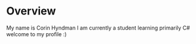 # Overview
My name is Corin Hyndman I am currently a student learning primarily C# welcome to my profile :)
